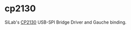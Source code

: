 # cp2130
SiLab's [CP2130](https://www.silabs.com/documents/public/data-sheets/CP2130.pdf) USB-SPI Bridge Driver and Gauche binding.
